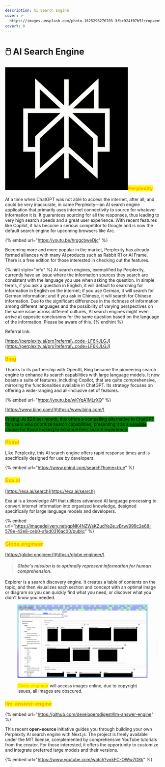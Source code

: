 ```yaml
---
description: AI Search Engine
cover: >-
  https://images.unsplash.com/photo-1625296276703-3fbc924f07b5?crop=entropy&cs=srgb&fm=jpg&ixid=M3wxOTcwMjR8MHwxfHNlYXJjaHw1fHxzZWFyY2glMjBlbmdpbmV8ZW58MHx8fHwxNzE4NTk0MzA4fDA&ixlib=rb-4.0.3&q=85
coverY: 0
---
```


# 🖱️ AI Search Engine

### <img src="../../.gitbook/assets/NB3G6tx3_400x400.jpg" alt="" data-size="line"><mark style="color:orange;">Perplexity</mark>

At a time when ChatGPT was not able to access the internet, after all, and could be very inaccurate, in came Perplexity—an AI search engine application that primarily uses internet connectivity to source for whatever information it is. It guarantees sourcing for all the responses, thus leading to very high search speeds and a great user experience. With recent features like Copilot, it has become a serious competitor to Google and is now the default search engine for upcoming browsers like Arc.

{% embed url="https://youtu.be/hrggcbweDjc" %}

Becoming more and more popular in the market, Perplexity has already formed alliances with many AI products such as Rabbit R1 or AI Frame. There is a free edition for those interested in checking out the features.

{% hint style="info" %}
AI search engines, exemplified by Perplexity, currently have an issue where the information sources they search are consistent with the language you use when asking the question. In simple terms, if you ask a question in English, it will default to searching for information in English on the internet; if you use German, it will search for German information; and if you ask in Chinese, it will search for Chinese information. Due to the significant differences in the richness of information among different languages and the possibility of varying perspectives on the same issue across different cultures, AI search engines might even arrive at opposite conclusions for the same question based on the language of the information. Please be aware of this.
{% endhint %}

Referral link:

[https://perplexity.ai/pro?referral\_code=LF6KJLGJ](https://perplexity.ai/pro?referral\_code=LF6KJLGJ)

### <mark style="color:orange;">Bing</mark>

Thanks to its partnership with OpenAI, Bing became the pioneering search engine to enhance its search capabilities with large language models. It now boasts a suite of features, including Copilot, that are quite comprehensive, mirroring the functionalities available in ChatGPT. Its strategy focuses on offering a wide-ranging and all-inclusive set of features.

{% embed url="https://youtu.be/wKYqA1MLrXQ" %}

[https://www.bing.com/](https://www.bing.com/)

<mark style="background-color:green;">Pricing: At $20 per month, this offers a compelling alternative to ChatGPT for users who prioritize search capabilities, presenting it as a valuable choice for those looking to enhance their search experience.</mark>

### <mark style="color:orange;">Phind</mark>

Like Perplexity, this AI search engine offers rapid response times and is specifically designed for use by developers.

{% embed url="https://www.phind.com/search?home=true" %}

### <mark style="color:orange;">Exa.ai</mark>

[https://exa.ai/search](https://exa.ai/search)

Exa.ai is a knowledge API that utilizes advanced AI language processing to convert internet information into organized knowledge, designed specifically for large language models and developers.

{% embed url="https://imagedelivery.net/gpNK4NZWsKZudYe2e_vBrw/999c2e68-578e-42e8-ceb0-afad0316ac00/public" %}

### <mark style="color:orange;">Globe.engineer</mark>

[https://globe.engineer/](https://globe.engineer/)

> #### _Globe's mission is to optimally represent information for human comprehension._

Explorer is a search discovery engine. It creates a table of contents on the topic, and then visualizes each section and concept with an optimal image or diagram so you can quickly find what you need, or discover what you didn't know you needed.

<figure><img src="../../.gitbook/assets/engineer globe tiny.png" alt=""><figcaption><p><mark style="color:orange;">Globe.engineer</mark> will access images online, due to copyright issues, all images are obscured.</p></figcaption></figure>



### <mark style="color:orange;">**llm-answer-engine**</mark>

{% embed url="https://github.com/developersdigest/llm-answer-engine" %}

This recent **open-source** initiative guides you through building your own Perplexity AI search engine with Next.js. The project is freely available under the MIT license, complemented by comprehensive YouTube tutorials from the creator. For those interested, it offers the opportunity to customize and integrate preferred large models and their versions.

{% embed url="https://www.youtube.com/watch?v=kFC-OWw7G8k" %}

